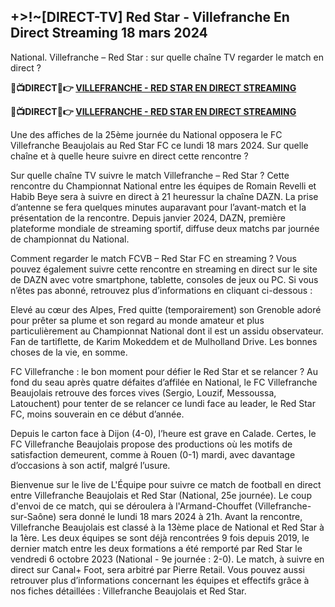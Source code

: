 <h2>+>!~[DIRECT-TV] Red Star - Villefranche En Direct Streaming 18 mars 2024</h2>

National. Villefranche – Red Star : sur quelle chaîne TV regarder le match en direct ?

<strong> 🔴📺DIRECT📲👉 <a href="https://onlinestreamshd.com/national-league/" rel="nofollow"> VILLEFRANCHE - RED STAR EN DIRECT STREAMING </a> </strong>

<strong> 🔴📺DIRECT📲👉️ <a href="https://onlinestreamshd.com/national-league/" rel="nofollow"> VILLEFRANCHE - RED STAR EN DIRECT STREAMING </a> </strong>

Une des affiches de la 25ème journée du National opposera le FC Villefranche Beaujolais au Red Star FC ce lundi 18 mars 2024. Sur quelle chaîne et à quelle heure suivre en direct cette rencontre ?

Sur quelle chaîne TV suivre le match Villefranche – Red Star ?
Cette rencontre du Championnat National entre les équipes de Romain Revelli et Habib Beye sera à suivre en direct à 21 heuressur la chaîne DAZN. La prise d’antenne se fera quelques minutes auparavant pour l’avant-match et la présentation de la rencontre.
Depuis janvier 2024, DAZN, première plateforme mondiale de streaming sportif, diffuse deux matchs par journée de championnat du National.

Comment regarder le match FCVB – Red Star FC en streaming ?
Vous pouvez également suivre cette rencontre en streaming en direct sur le site de DAZN avec votre smartphone, tablette, consoles de jeux ou PC. Si vous n’êtes pas abonné, retrouvez plus d’informations en cliquant ci-dessous :

Elevé au cœur des Alpes, Fred quitte (temporairement) son Grenoble adoré pour prêter sa plume et son regard au monde amateur et plus particulièrement au Championnat National dont il est un assidu observateur. Fan de tartiflette, de Karim Mokeddem et de Mulholland Drive. Les bonnes choses de la vie, en somme.

FC Villefranche : le bon moment pour défier le Red Star et se relancer ?
Au fond du seau après quatre défaites d’affilée en National, le FC Villefranche Beaujolais retrouve des forces vives (Sergio, Louzif, Messoussa, Latouchent) pour tenter de se relancer ce lundi face au leader, le Red Star FC, moins souverain en ce début d’année.

Depuis le carton face à Dijon (4-0), l’heure est grave en Calade. Certes, le FC Villefranche Beaujolais propose des productions où les motifs de satisfaction demeurent, comme à Rouen (0-1) mardi, avec davantage d’occasions à son actif, malgré l’usure.

Bienvenue sur le live de L'Équipe pour suivre ce match de football en direct entre Villefranche Beaujolais et Red Star (National, 25e journée).
Le coup d'envoi de ce match, qui se déroulera à l'Armand-Chouffet (Villefranche-sur-Saône) sera donné le lundi 18 mars 2024 à 21h. Avant la rencontre, Villefranche Beaujolais est classé à la 13ème place de National et Red Star à la 1ère. Les deux équipes se sont déjà rencontrées 9 fois depuis 2019, le dernier match entre les deux formations a été remporté par Red Star le vendredi 6 octobre 2023 (National - 9e journée : 2-0).
Le match, à suivre en direct sur Canal+ Foot, sera arbitré par Pierre Retail.
Vous pouvez aussi retrouver plus d’informations concernant les équipes et effectifs grâce à nos fiches détaillées : Villefranche Beaujolais et Red Star.
